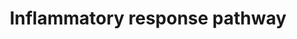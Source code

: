 ---
annotations:
- type: Pathway Ontology
  value: inflammatory response pathway
authors:
- MaintBot
- Khanspers
- Mkutmon
- Eweitz
description: ''
last-edited: 2021-05-16
organisms:
- Canis familiaris
redirect_from:
- /index.php/Pathway:WP1156
- /instance/WP1156
schema-jsonld:
- '@context': https://schema.org/
  '@id': https://wikipathways.github.io/pathways/WP1156.html
  '@type': Dataset
  creator:
    '@type': Organization
    name: WikiPathways
  description: ''
  keywords:
  - LAMB1
  - VTN
  - LCK
  - CD40
  - IFNG
  - IL2
  - LAMB2
  - IgM
  - IL5
  - IGHA1
  - COL1A1
  - THBS1
  - IL4
  - THBS3
  - CD86
  - LAMC2
  - LAMA5
  - COL3A1
  - TNFRSF1A
  - TNFRSF1B
  - IL2RG
  - CD80
  - IL4R
  - COL1A2
  - LAMC1
  - CD28
  - ZAP70
  - IGHA2
  - IL5RA
  - FN1
  - IL2RA
  - CD40LG
  - IL2RB
  license: CC0
  name: Inflammatory response pathway
seo: CreativeWork
title: Inflammatory response pathway
wpid: WP1156
---